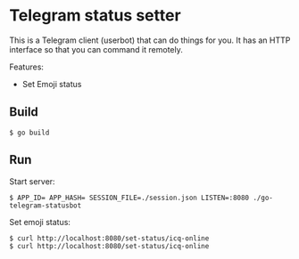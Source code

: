 Telegram status setter
======================

This is a Telegram client (userbot) that can do things for you.
It has an HTTP interface so that you can command it remotely.

Features:

* Set Emoji status

## Build

```console
$ go build
```

## Run

Start server:

```console
$ APP_ID= APP_HASH= SESSION_FILE=./session.json LISTEN=:8080 ./go-telegram-statusbot
```

Set emoji status:

```console
$ curl http://localhost:8080/set-status/icq-online
$ curl http://localhost:8080/set-status/icq-online
```
